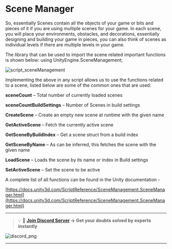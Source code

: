 # Scene Manager

So, essentially Scenes contain all the objects of your game or bits and pieces of it if you are using multiple scenes for your game. In each scene, you will place your environments, obstacles, and decorations, essentially designing and building your game in pieces, you can also think of scenes as individual levels if there are multiple levels in your game.

The library that can be used to import the scene related important functions is shown below:
using UnityEngine.SceneManagement;

![script_sceneManagement](https://user-images.githubusercontent.com/44625252/152946079-576e14cd-cab0-4183-b1bc-4fbc8743aec1.png)

Implementing the above in any script allows us to use the functions related to a scene, listed below are some of the common ones that are used:

**sceneCount** – Total number of currently loaded scenes

**sceneCountBuildSettings** – Number of Scenes in build settings

**CreateScene** – Create an empty new scene at runtime with the given name

**GetActiveScene** – Fetch the currently active scene

**GetSceneByBuildIndex** – Get a scene struct from a build index

**GetSceneByName** – As can be inferred, this fetches the scene with the given name

**LoadScene** – Loads the scene by its name or index in Build settings

**SetActiveScene** – Set the scene to be active

A complete list of all functions can be found in the Unity documentation -

[https://docs.unity3d.com/ScriptReference/SceneManagement.SceneManager.html](https://docs.unity3d.com/ScriptReference/SceneManagement.SceneManager.html)

---
<aside>

> 💡 🚀 **[Join Discord Server](https://discord.gg/J5zDscnzms) → Get your doubts solved by experts instantly**
</aside>

![discord_png](https://user-images.githubusercontent.com/44625252/152947589-0a46eccb-669b-4b0c-a73b-b9b168446a8b.png)

---
